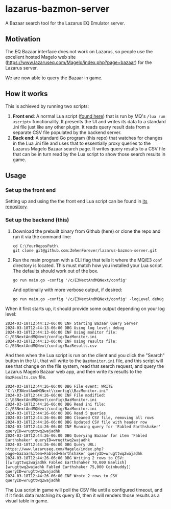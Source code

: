 # lazarus-bazmon-server
A Bazaar search tool for the Lazarus EQ Emulator server.  

## Motivation
The EQ Bazaar interface does not work on Lazarus, so people use the excellent hosted Magelo web site (https://www.lazaruseq.com/Magelo/index.php?page=bazaar) for the Lazarus server.

We are now able to query the Bazaar in game.

## How it works
This is achieved by running two scripts:

1. **Front end**: A normal Lua script ([found here](https://github.com/ZehenForever/lazarus-bazmon-lua)) that is run by MQ's `/lua run <script>` functionality.  It presents the UI and writes its data to a standard .ini file just like any other plugin.  It reads query result data from a separate CSV file populated by the backend server.
1. **Back end**: A standard Go program (this repo) that watches for changes in the Lua .ini file and uses that to essentially proxy queries to the Lazarus Magelo Bazaar search page.  It writes query results to a CSV file that can be in turn read by the Lua script to show those search results in game.

## Usage

### Set up the front end
Setting up and using the the front end Lua script can be found in [its repository](https://github.com/ZehenForever/lazarus-bazmon-lua).

### Set up the backend (this)

1. Download the prebuilt binary from Github (here) or clone the repo and run it via the command line:
    ```shell
    cd C:\YourReposPath\
    git clone git@github.com:ZehenForever/lazarus-bazmon-server.git
    ```
1. Run the main program with a CLI flag that tells it where the MQ/E3 `conf` directory is located.  This must match how you installed your Lua script.  The defaults should work out of the box.
    ```shell
    go run main.go -config '/c/E3NextAndMQNext/config'
    ```
    And optionally with more verbose output, if desired:
    ```shell
    go run main.go -config '/c/E3NextAndMQNext/config' -logLevel debug
    ```

When it first starts up, it should provide some output depending on your log level:

```
2024-03-18T12:44:13-06:00 INF Starting Bazaar Query Server
2024-03-18T12:44:13-06:00 DBG Using log level: debug
2024-03-18T12:44:13-06:00 INF Using monitor file: C:/E3NextAndMQNext/config/BazMonitor.ini
2024-03-18T12:44:13-06:00 INF Using results file: C:/E3NextAndMQNext/config/BazResults.csv
```
And then when the Lua script is run on the client and you click the "Search" button in the UI, that will write to the `BazMonitor.ini` file, and this script will see that change on the file system, read that search request, and query the Lazarus Magelo Bazaar web app, and then write its results to the `BazResults.csv` file.

```
2024-03-18T12:44:26-06:00 DBG File event: WRITE         "C:\\E3NextAndMQNext\\config\\BazMonitor.ini"
2024-03-18T12:44:26-06:00 INF File modified: C:\E3NextAndMQNext\config\BazMonitor.ini
2024-03-18T12:44:26-06:00 DBG Read ini file: C:/E3NextAndMQNext/config/BazMonitor.ini
2024-03-18T12:44:26-06:00 DBG Read 5 queries
2024-03-18T12:44:26-06:00 DBG Cleaned CSV file, removing all rows
2024-03-18T12:44:26-06:00 DBG Updated CSV file with header row
2024-03-18T12:44:26-06:00 INF Running query for 'Fabled Earthshaker' queryID=wrugttwq2wajadhk
2024-03-18T12:44:26-06:00 DBG Querying Bazaar for item 'Fabled Earthshaker' queryID=wrugttwq2wajadhk
2024-03-18T12:44:26-06:00 DBG Query URL: https://www.lazaruseq.com/Magelo/index.php?page=bazaar&item=Fabled+Earthshaker queryID=wrugttwq2wajadhk
2024-03-18T12:44:26-06:00 DBG Writing 2 rows to CSV: [[wrugttwq2wajadhk Fabled Earthshaker 70,000 Baelish] [wrugttwq2wajadhk Fabled Earthshaker 75,000 Coinbuddy]] queryID=wrugttwq2wajadhk
2024-03-18T12:44:26-06:00 INF Wrote 2 rows to CSV queryID=wrugttwq2wajadhk
```

The Lua script in game will poll the CSV file until a configured timeout, and if it finds data matching its query ID, then it will renders those results as a visual table in game.

